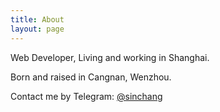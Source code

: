 ```yaml
---
title: About
layout: page
---
```


Web Developer, Living and working in Shanghai.

Born and raised in Cangnan, Wenzhou.

Contact me by Telegram: [@sinchang](https://t.me/sinchang)